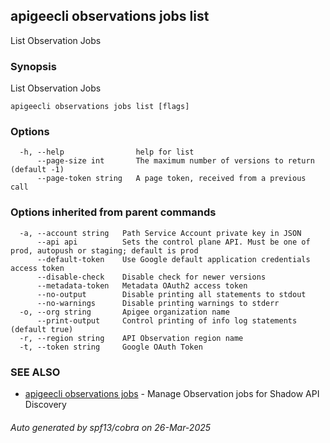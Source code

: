 ## apigeecli observations jobs list

List Observation Jobs

### Synopsis

List Observation Jobs

```
apigeecli observations jobs list [flags]
```

### Options

```
  -h, --help                help for list
      --page-size int       The maximum number of versions to return (default -1)
      --page-token string   A page token, received from a previous call
```

### Options inherited from parent commands

```
  -a, --account string   Path Service Account private key in JSON
      --api api          Sets the control plane API. Must be one of prod, autopush or staging; default is prod
      --default-token    Use Google default application credentials access token
      --disable-check    Disable check for newer versions
      --metadata-token   Metadata OAuth2 access token
      --no-output        Disable printing all statements to stdout
      --no-warnings      Disable printing warnings to stderr
  -o, --org string       Apigee organization name
      --print-output     Control printing of info log statements (default true)
  -r, --region string    API Observation region name
  -t, --token string     Google OAuth Token
```

### SEE ALSO

* [apigeecli observations jobs](apigeecli_observations_jobs.md)	 - Manage Observation jobs for Shadow API Discovery

###### Auto generated by spf13/cobra on 26-Mar-2025

